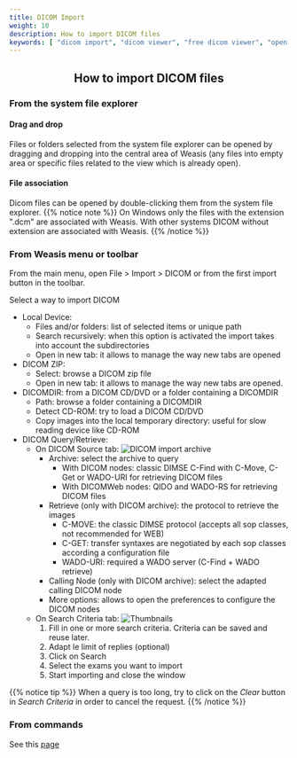 ```yaml
---
title: DICOM Import
weight: 10
description: How to import DICOM files
keywords: [ "dicom import", "dicom viewer", "free dicom viewer", "open source dicom viewer", "weasis dicom viewer",  "multi-platform dicom viewer", "pacs viewer" ]
---
```


## <center>How to import DICOM files</center>

### From the system file explorer

#### Drag and drop

Files or folders selected from the system file explorer can be opened by dragging and dropping into the central area of Weasis (any files into empty area or specific files related to the view which is already open).

#### File association

Dicom files can be opened by double-clicking them from the system file explorer.
{{% notice note %}}
On Windows only the files with the extension ".dcm" are associated with Weasis. With other systems DICOM without extension are associated with Weasis.
{{% /notice %}}

### From Weasis menu or toolbar

From the main menu, open File > Import > DICOM or from the first import button in the toolbar.

Select a way to import DICOM

* Local Device:
  * Files and/or folders: list of selected items or unique path
  * Search recursively: when this option is activated the import takes into account the subdirectories
  * Open in new tab: it allows to manage the way new tabs are opened
* DICOM ZIP:
  * Select: browse a DICOM zip file
  * Open in new tab: it allows to manage the way new tabs are opened.
* DICOMDIR: from a DICOM CD/DVD or a folder containing a DICOMDIR
  * Path: browse a folder containing a DICOMDIR
  * Detect CD-ROM: try to load a DICOM CD/DVD
  * Copy images into the local temporary directory: useful for slow reading device like CD-ROM
* DICOM Query/Retrieve:
  * On DICOM Source tab:
    ![DICOM import archive](/tuto/dicom-import-archive.png?classes=shadow)
    * Archive: select the archive to query
      * With DICOM nodes: classic DIMSE C-Find with C-Move, C-Get or WADO-URI for retrieving DICOM files
      * With DICOMWeb nodes: QIDO and WADO-RS for retrieving DICOM files
    * Retrieve (only with DICOM archive): the protocol to retrieve the images
      * C-MOVE: the classic DIMSE protocol (accepts all sop classes, not recommended for WEB)
      * C-GET: transfer syntaxes are negotiated by each sop classes according a configuration file
      * WADO-URI: required a WADO server (C-Find + WADO retrieve)
    * Calling Node (only with DICOM archive): select the adapted calling DICOM node
    * More options: allows to open the preferences to configure the DICOM nodes
  * On Search Criteria tab:
  ![Thumbnails](/tuto/dicom-import-search.png?classes=shadow&width=700px)
    1. Fill in one or more search criteria. Criteria can be saved and reuse later.
    2. Adapt le limit of replies (optional)
    3. Click on Search
    4. Select the exams you want to import
    5. Start importing and close the window

{{% notice tip %}}
When a query is too long, try to click on the *Clear* button in *Search Criteria* in order to cancel the request.
{{% /notice %}}

### From commands

See this [page](../../getting-started/weasis-protocol/#examples-to-load-images)
